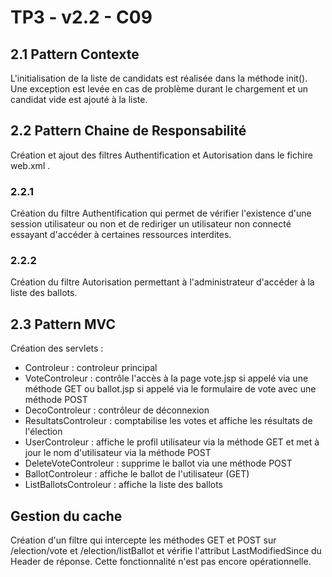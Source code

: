 # TP3 - v2.2 - C09

## 2.1 Pattern Contexte

L'initialisation de la liste de candidats est réalisée dans la méthode init(). Une exception est levée en cas de problème durant le chargement et un candidat vide est ajouté à la liste.

## 2.2 Pattern Chaine de Responsabilité

Création et ajout des filtres Authentification et Autorisation dans le fichire web.xml .

### 2.2.1 

Création du filtre Authentification qui permet de vérifier l'existence d'une session utilisateur ou non et de rediriger un utilisateur non connecté essayant d'accéder à certaines ressources interdites.

### 2.2.2

Création du filtre Autorisation permettant à l'administrateur d'accéder à la liste des ballots.

## 2.3 Pattern MVC

Création des servlets :
- Controleur : controleur principal
- VoteControleur : contrôle l'accès à la page vote.jsp si appelé via une méthode GET ou ballot.jsp si appelé via le formulaire de vote avec une méthode POST
- DecoControleur : contrôleur de déconnexion
- ResultatsControleur : comptabilise les votes et affiche les résultats de l'élection
- UserControleur : affiche le profil utilisateur via la méthode GET et met à jour le nom d'utilisateur via la méthode POST
- DeleteVoteControleur : supprime le ballot via une méthode POST
- BallotControleur : affiche le ballot de l'utilisateur (GET)
- ListBallotsControleur : affiche la liste des ballots

## Gestion du cache

Création d'un filtre qui intercepte les méthodes GET et POST sur /election/vote et /election/listBallot et vérifie l'attribut LastModifiedSince du Header de réponse. Cette fonctionnalité n'est pas encore opérationnelle. 

